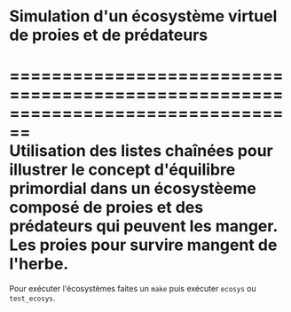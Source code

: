 # Simulation d'un écosystème virtuel de proies et de prédateurs
================================================================================  
Utilisation des listes chaînées pour illustrer le concept d'équilibre primordial dans un écosystèeme composé de proies et des prédateurs qui peuvent les manger. Les proies pour survire mangent de l'herbe.   
================================================================================  
Pour exécuter l'écosystèmes faites un `make` puis exécuter `ecosys` ou `test_ecosys`.  
